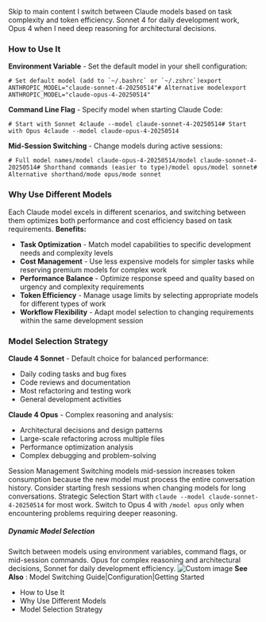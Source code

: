 Skip to main content
I switch between Claude models based on task complexity and token efficiency. Sonnet 4 for daily development work, Opus 4 when I need deep reasoning for architectural decisions.
### How to Use It​
**Environment Variable** - Set the default model in your shell configuration:
```
# Set default model (add to `~/.bashrc` or `~/.zshrc`)export ANTHROPIC_MODEL="claude-sonnet-4-20250514"# Alternative modelexport ANTHROPIC_MODEL="claude-opus-4-20250514"
```

**Command Line Flag** - Specify model when starting Claude Code:
```
# Start with Sonnet 4claude --model claude-sonnet-4-20250514# Start with Opus 4claude --model claude-opus-4-20250514
```

**Mid-Session Switching** - Change models during active sessions:
```
# Full model names/model claude-opus-4-20250514/model claude-sonnet-4-20250514# Shorthand commands (easier to type)/model opus/model sonnet# Alternative shorthand/mode opus/mode sonnet
```

### Why Use Different Models​
Each Claude model excels in different scenarios, and switching between them optimizes both performance and cost efficiency based on task requirements.
**Benefits:**
  * **Task Optimization** - Match model capabilities to specific development needs and complexity levels
  * **Cost Management** - Use less expensive models for simpler tasks while reserving premium models for complex work
  * **Performance Balance** - Optimize response speed and quality based on urgency and complexity requirements
  * **Token Efficiency** - Manage usage limits by selecting appropriate models for different types of work
  * **Workflow Flexibility** - Adapt model selection to changing requirements within the same development session


### Model Selection Strategy​
**Claude 4 Sonnet** - Default choice for balanced performance:
  * Daily coding tasks and bug fixes
  * Code reviews and documentation
  * Most refactoring and testing work
  * General development activities


**Claude 4 Opus** - Complex reasoning and analysis:
  * Architectural decisions and design patterns
  * Large-scale refactoring across multiple files
  * Performance optimization analysis
  * Complex debugging and problem-solving


Session Management
Switching models mid-session increases token consumption because the new model must process the entire conversation history. Consider starting fresh sessions when changing models for long conversations.
Strategic Selection
Start with `claude --model claude-sonnet-4-20250514` for most work. Switch to Opus 4 with `/model opus` only when encountering problems requiring deeper reasoning.
##### Dynamic Model Selection
Switch between models using environment variables, command flags, or mid-session commands. Opus for complex reasoning and architectural decisions, Sonnet for daily development efficiency.
![Custom image](https://www.claudelog.com/img/discovery/037_sonnet.png)
**See Also** : Model Switching Guide|Configuration|Getting Started
  * How to Use It
  * Why Use Different Models
  * Model Selection Strategy


